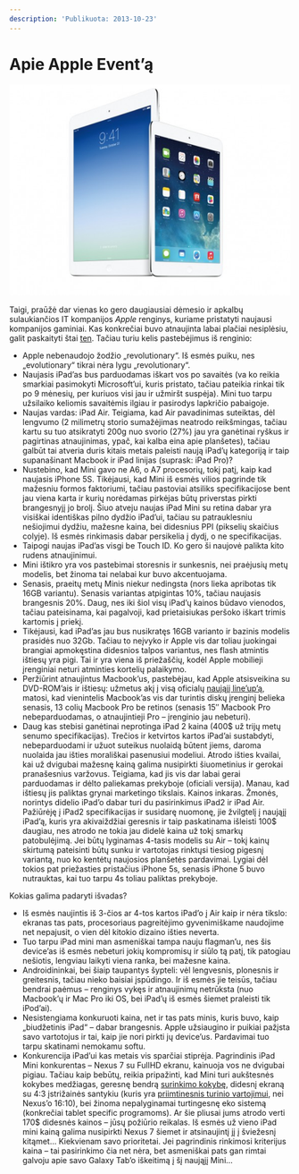 ```yaml
---
description: 'Publikuota: 2013-10-23'
---
```


# Apie Apple Event’ą

![](../../../.gitbook/assets/retina-ipad-mini-ipad-air-559x419.jpg)

Taigi, praūžė dar vienas ko gero daugiausiai dėmesio ir apkalbų sulaukiančios IT kompanijos _Apple_ renginys, kuriame pristatyti naujausi kompanijos gaminiai. Kas konkrečiai buvo atnaujinta labai plačiai nesiplėsiu, galit paskaityti štai [ten](http://www.theverge.com/2013/10/22/4866718/ipad-air-to-mac-pro-everything-you-need-to-know-apple-fall-event). Tačiau turiu kelis pastebėjimus iš renginio:

* Apple nebenaudojo žodžio „revolutionary“. Iš esmės puiku, nes „evolutionary“ tikrai nėra lygu „revolutionary“.
* Naujasis iPad’as bus parduodamas iškart vos po savaitės \(va ko reikia smarkiai pasimokyti Microsoft’ui, kuris pristato, tačiau pateikia rinkai tik po 9 mėnesių, per kuriuos visi jau ir užmiršt suspėja\). Mini tuo tarpu užsilaiko keliomis savaitėmis ilgiau ir pasirodys lapkričio pabaigoje.
* Naujas vardas: iPad Air. Teigiama, kad Air pavadinimas suteiktas, dėl lengvumo \(2 milimetrų storio sumažėjimas neatrodo reikšmingas, tačiau kartu su tuo atsikratyti 200g nuo svorio \(27%\)  jau yra ganėtinai ryškus ir pagirtinas atnaujinimas, ypač, kai kalba eina apie planšetes\), tačiau galbūt tai atveria duris kitais metais paleisti naują iPad’ų kategoriją ir taip supanašinant Macbook ir iPad linijas \(suprask: iPad Pro\)?
* Nustebino, kad Mini gavo ne A6, o A7 procesorių, tokį patį, kaip kad naujasis iPhone 5S. Tikėjausi, kad Mini iš esmės vilios pagrinde tik mažesniu formos faktoriumi, tačiau pastoviai atsiliks specifikacijose bent jau viena karta ir kurių norėdamas pirkėjas būtų priverstas pirkti brangesnyjį jo brolį. Šiuo atveju naujas iPad Mini su retina dabar yra visiškai identiškas pilno dydžio iPad’ui, tačiau su patrauklesniu nešiojimui dydžiu, mažesne kaina, bei didesnius PPI \(pikselių skaičius colyje\). Iš esmės rinkimasis dabar persikelia į dydį, o ne specifikacijas.
* Taipogi naujas iPad’as visgi be Touch ID. Ko gero ši naujovė palikta kito rudens atnaujinimui.
* Mini ištikro yra vos pastebimai storesnis ir sunkesnis, nei praėjusių metų modelis, bet žinoma tai nelabai kur buvo akcentuojama.
* Senasis, praeitų metų Minis niekur nedingsta \(nors lieka apribotas tik 16GB variantu\). Senasis variantas atpigintas 10%, tačiau naujasis brangesnis 20%. Daug, nes iki šiol visų iPad’ų kainos būdavo vienodos, tačiau pateisinama, kai pagalvoji, kad prietaisiukas peršoko iškart trimis kartomis į priekį.
* Tikėjausi, kad iPad’as jau bus nusikratęs 16GB varianto ir bazinis modelis prasidės nuo 32Gb. Tačiau to neįvyko ir Apple vis dar toliau juokingai brangiai apmokęstina didesnios talpos variantus, nes flash atmintis ištiesų yra pigi. Tai ir yra viena iš priežaščių, kodėl Apple mobilieji įrenginiai neturi atminties kortelių palaikymo.
* Peržiūrint atnaujintus Macbook’us, pastebėjau, kad Apple atsisveikina su DVD-ROM’ais ir ištiesų: užmetus akį į visą oficialų [naująjį line’up’ą](http://www.apple.com/mac/compare/notebooks.html), matosi, kad vienintelis Macbook’as vis dar turintis diskų įrenginį belieka senasis, 13 colių Macbook Pro be retinos \(senasis 15″ Macbook Pro nebeparduodamas, o atnaujintieji Pro – įrenginio jau nebeturi\).
* Daug kas stebisi ganėtinai neprotinga iPad 2 kaina \(400$ už trijų metų senumo specifikacijas\).  Trečios ir ketvirtos kartos iPad’ai sustabdyti, nebeparduodami ir užuot suteikus nuolaidą būtent jiems, daroma nuolaida jau išties morališkai pasenusiui modeliui. Atrodo išties kvailai, kai už dvigubai mažesnę kainą galima nusipirkti šiuometinius ir gerokai pranašesnius varžovus. Teigiama, kad jis vis dar labai gerai parduodamas ir dėlto paliekamas prekyboje \(oficiali versija\). Manau, kad ištiesų jis paliktas grynai marketingo tikslais. Kainos inkaras. Žmonės, norintys didelio iPad’o dabar turi du pasirinkimus iPad2 ir iPad Air. Pažiūrėję į iPad2 specifikacijas ir susidarę nuomonę, jie žvilgtelį į naująjį iPad’ą, kuris yra akivaiždžiai geresnis ir taip paskatinama išleisti 100$ daugiau, nes atrodo ne tokia jau didelė kaina už tokį smarkų patobulėjimą. Jei būtų lyginamas 4-tasis modelis su Air – tokį kainų skirtumą pateisinti būtų sunku ir vartotojas rinktųsi tiesiog pigesnį variantą, nuo ko kentėtų naujosios planšetės pardavimai. Lygiai dėl tokios pat priežasties pristačius iPhone 5s, senasis iPhone 5 buvo nutrauktas, kai tuo tarpu 4s toliau paliktas prekyboje.

Kokias galima padaryti išvadas?

* Iš esmės naujintis iš 3-čios ar 4-tos kartos iPad’o į Air kaip ir nėra tikslo: ekranas tas pats, procesoriaus pagreitėjimo gyvenimiškame naudojime net nepajusit, o vien dėl kitokio dizaino išties neverta.
* Tuo tarpu iPad mini man asmeniškai tampa nauju flagman’u, nes šis device’as iš esmės nebeturi jokių kompromisų ir siūlo tą patį, tik patogiau nešiotis, lengviau laikyti viena ranka, bei mažesne kaina.
* Androidininkai, bei šiaip taupantys šypteli: vėl lengvesnis, plonesnis ir greitesnis, tačiau nieko baisiai įspūdingo. Ir iš esmės jie teisūs, tačiau bendrai paėmus – renginys vykęs ir atnaujinimų netrūksta \(nuo Macbook’ų ir Mac Pro iki OS, bei iPad’ų iš esmės šiemet praleisti tik iPod’ai\).
* Nesistengiama konkuruoti kaina, net ir tas pats minis, kuris buvo, kaip „biudžetinis iPad“ – dabar brangesnis. Apple užsiaugino ir puikiai pažįsta savo vartotojus ir tai, kaip jie nori pirkti jų device’us. Pardavimai tuo tarpu skatinami nemokamu softu.
* Konkurencija iPad’ui kas metais vis sparčiai stiprėja. Pagrindinis iPad Mini konkurentas – Nexus 7 su FullHD ekranu, kainuoja vos ne dvigubai pigiau. Tačiau kaip bebūtų, reikia pripažinti, kad Mini turi aukštesnės kokybes medžiagas, geresnę bendrą [surinkimo kokybę](http://gizmodo.com/nexus-7-touch-problems-persist-despite-googles-fix-1238958581), didesnį ekraną su 4:3 įstrižainės santykiu \(kuris yra [priimtinesnis turinio vartojimui](http://i-cdn.phonearena.com/images/reviews/123247-image/Apple-iPad-mini-vs-Google-Nexus-7-001.jpg), nei Nexus’o 16:10\), bei žinoma nepalyginamai turtingesnę eko sistemą \(konkrečiai tablet specific programoms\). Ar šie pliusai jums atrodo verti 170$ didesnės kainos – jūsų požiūrio reikalas. Iš esmės už vieno iPad mini kainą galima nusipirkti Nexus 7 šiemet ir atsinaujintį jį į šviežesnį kitąmet… Kiekvienam savo prioritetai. Jei pagrindinis rinkimosi kriterijus kaina – tai pasirinkimo čia net nėra, bet asmeniškai pats gan rimtai galvoju apie savo Galaxy Tab’o iškeitimą į šį naująjį Mini…

